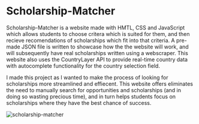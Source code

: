 # Scholarship-Matcher

Scholarship-Matcher is a website made with HMTL, CSS and JavaScript which allows students to choose critera which is suited for them, and then recieve recomendations of scholarships which fit into that criteria. A pre-made JSON file is written to showcase how the the website will work, and will subsequently have real scholarships written using a webscraper. This website also uses the CountryLayer API to provide real-time country data with autocomplete functionality for the country selection field. 

I made this project as I wanted to make the process of looking for scholarships more streamlined and effiecent. This website offers eliminates the need to manually search for opportunities and scholarships (and in doing so wasting precious time), and in turn helps students focus on scholarships where they have the best chance of success. 


![scholarship-matcher](https://github.com/user-attachments/assets/d3f44933-8ba0-4cb8-b4a4-18bdb97a5f17)
